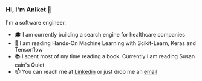 ### Hi, I'm Aniket 👋

I'm a software engineer.

- 🎓 I am currently building a search engine for healthcare companies
- 🌱 I am reading Hands-On Machine Learning with Scikit-Learn, Keras and Tensorflow
- 📚 I spent most of my time reading a book. Currently I am reading Susan cain's Quiet
- 📫 You can reach me at [Linkedin](www.linkedin.com/in/amishrikotkar) or just drop me an [email](aniketmishrikotkar@gmail.com)
